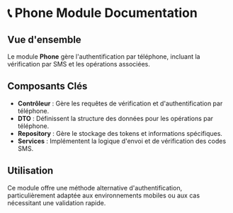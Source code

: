 # 📞 Phone Module Documentation

## Vue d'ensemble
Le module **Phone** gère l'authentification par téléphone, incluant la vérification par SMS et les opérations associées.

## Composants Clés
- **Contrôleur** : Gère les requêtes de vérification et d'authentification par téléphone.
- **DTO** : Définissent la structure des données pour les opérations par téléphone.
- **Repository** : Gère le stockage des tokens et informations spécifiques.
- **Services** : Implémentent la logique d'envoi et de vérification des codes SMS.

## Utilisation
Ce module offre une méthode alternative d'authentification, particulièrement adaptée aux environnements mobiles ou aux cas nécessitant une validation rapide.
